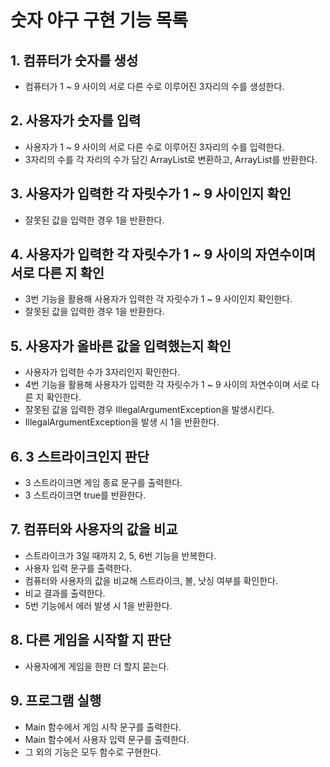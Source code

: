 # 숫자 야구 구현 기능 목록

## 1. 컴퓨터가 숫자를 생성
- 컴퓨터가 1 ~ 9 사이의 서로 다른 수로 이루어진 3자리의 수를 생성한다.

## 2. 사용자가 숫자를 입력
- 사용자가 1 ~ 9 사이의 서로 다른 수로 이루어진 3자리의 수를 입력한다.
- 3자리의 수를 각 자리의 수가 담긴 ArrayList로 변환하고, ArrayList를 반환한다.

## 3. 사용자가 입력한 각 자릿수가 1 ~ 9 사이인지 확인
- 잘못된 값을 입력한 경우 1을 반환한다.

## 4. 사용자가 입력한 각 자릿수가 1 ~ 9 사이의 자연수이며 서로 다른 지 확인
- 3번 기능을 활용해 사용자가 입력한 각 자릿수가 1 ~ 9 사이인지 확인한다.
- 잘못된 값을 입력한 경우 1을 반환한다.

## 5. 사용자가 올바른 값을 입력했는지 확인
- 사용자가 입력한 수가 3자리인지 확인한다.
- 4번 기능을 활용해 사용자가 입력한 각 자릿수가 1 ~ 9 사이의 자연수이며 서로 다른 지 확인한다.
- 잘못된 값을 입력한 경우 IllegalArgumentException을 발생시킨다.
- IllegalArgumentException을 발생 시 1을 반환한다.

## 6. 3 스트라이크인지 판단
- 3 스트라이크면 게임 종료 문구를 출력한다.
- 3 스트라이크면 true를 반환한다.

## 7. 컴퓨터와 사용자의 값을 비교
- 스트라이크가 3일 때까지 2, 5, 6번 기능을 반복한다.
- 사용자 입력 문구를 출력한다.
- 컴퓨터와 사용자의 값을 비교해 스트라이크, 볼, 낫싱 여부를 확인한다.
- 비교 결과를 출력한다.
- 5번 기능에서 에러 발생 시 1을 반환한다.

## 8. 다른 게임을 시작할 지 판단
- 사용자에게 게임을 한판 더 할지 묻는다.

## 9. 프로그램 실행
- Main 함수에서 게임 시작 문구를 출력한다.
- Main 함수에서 사용자 입력 문구를 출력한다.
- 그 외의 기능은 모두 함수로 구현한다.